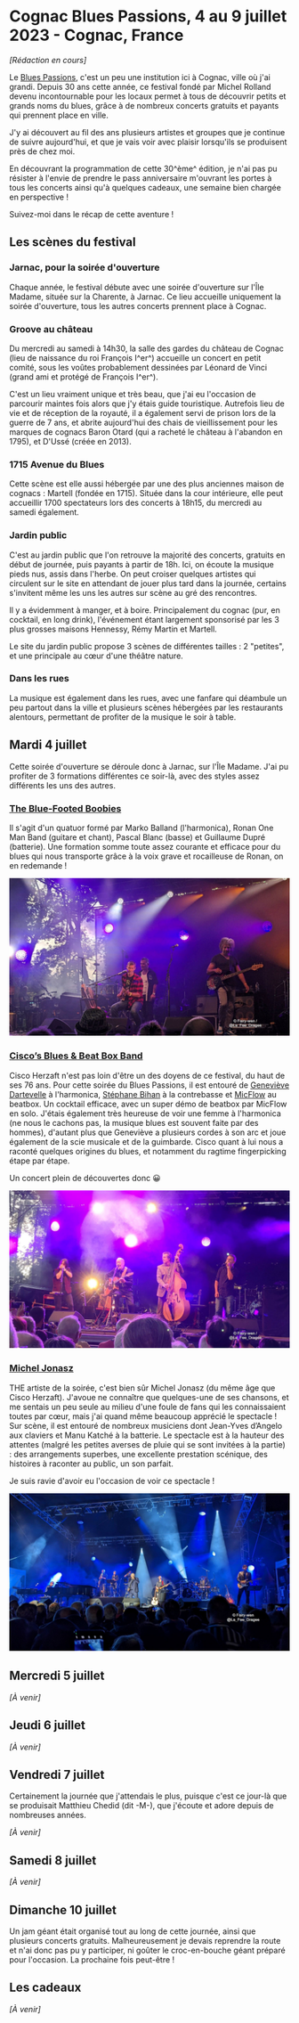 # Cognac Blues Passions, 4 au 9 juillet 2023 - Cognac, France

_[Rédaction en cours]_

Le [Blues Passions](https://www.bluespassions.com/), c'est un peu une institution ici à Cognac, ville où j'ai grandi.
Depuis 30 ans cette année, ce festival fondé par Michel Rolland devenu incontournable pour les locaux permet à tous de découvrir petits et grands noms du blues, grâce à de nombreux concerts gratuits et payants qui prennent place en ville.

J'y ai découvert au fil des ans plusieurs artistes et groupes que je continue de suivre aujourd'hui, et que je vais voir avec plaisir lorsqu'ils se produisent près de chez moi.

En découvrant la programmation de cette 30^ème^ édition, je n'ai pas pu résister à l'envie de prendre le pass anniversaire m'ouvrant les portes à tous les concerts ainsi qu'à quelques cadeaux, une semaine bien chargée en perspective !

Suivez-moi dans le récap de cette aventure !

## Les scènes du festival

### Jarnac, pour la soirée d'ouverture

Chaque année, le festival débute avec une soirée d'ouverture sur l'Île Madame, située sur la Charente, à Jarnac.
Ce lieu accueille uniquement la soirée d'ouverture, tous les autres concerts prennent place à Cognac.

### Groove au château

Du mercredi au samedi à 14h30, la salle des gardes du château de Cognac (lieu de naissance du roi François I^er^) accueille un concert en petit comité, sous les voûtes probablement dessinées par Léonard de Vinci (grand ami et protégé de François I^er^).

C'est un lieu vraiment unique et très beau, que j'ai eu l'occasion de parcourir maintes fois alors que j'y étais guide touristique.
Autrefois lieu de vie et de réception de la royauté, il a également servi de prison lors de la guerre de 7 ans, et abrite aujourd'hui des chais de vieillissement pour les marques de cognacs Baron Otard (qui a racheté le château à l'abandon en 1795), et D'Ussé (créée en 2013).

### 1715 Avenue du Blues

Cette scène est elle aussi hébergée par une des plus anciennes maison de cognacs : Martell (fondée en 1715).
Située dans la cour intérieure, elle peut accueillir 1700 spectateurs lors des concerts à 18h15, du mercredi au samedi également.

### Jardin public

C'est au jardin public que l'on retrouve la majorité des concerts, gratuits en début de journée, puis payants à partir de 18h.
Ici, on écoute la musique pieds nus, assis dans l'herbe. On peut croiser quelques artistes qui circulent sur le site en attendant de jouer plus tard dans la journée, certains s'invitent même les uns les autres sur scène au gré des rencontres.

Il y a évidemment à manger, et à boire. Principalement du cognac (pur, en cocktail, en long drink), l'événement étant largement sponsorisé par les 3 plus grosses maisons Hennessy, Rémy Martin et Martell.

Le site du jardin public propose 3 scènes de différentes tailles : 2 "petites", et une principale au cœur d'une théâtre nature.

### Dans les rues

La musique est également dans les rues, avec une fanfare qui déambule un peu partout dans la ville et plusieurs scènes hébergées par les restaurants alentours, permettant de profiter de la musique le soir à table.

## Mardi 4 juillet

Cette soirée d'ouverture se déroule donc à Jarnac, sur l'Île Madame.
J'ai pu profiter de 3 formations différentes ce soir-là, avec des styles assez différents les uns des autres.

### [The Blue-Footed Boobies](https://www.facebook.com/people/The-Blue-Footed-Boobies/100059640285850/)

Il s'agit d'un quatuor formé par Marko Balland (l'harmonica), Ronan One Man Band (guitare et chant), Pascal Blanc (basse) et Guillaume Dupré (batterie).
Une formation somme toute assez courante et efficace pour du blues qui nous transporte grâce à la voix grave et rocailleuse de Ronan, on en redemande !

![The Blue-Footed Boobies sur la scène](./img/blue_footed_boobies.jpg)

### [Cisco’s Blues & Beat Box Band](https://www.facebook.com/ciscoherzhaftofficiel)

Cisco Herzaft n'est pas loin d'être un des doyens de ce festival, du haut de ses 76 ans. Pour cette soirée du Blues Passions, il est entouré de [Geneviève Dartevelle](https://www.facebook.com/profile.php?id=100042338991168) à l'harmonica, [Stéphane Bihan](https://stephanebihan.fr/) à la contrebasse et [MicFlow](https://www.facebook.com/MicflowBeatbox) au beatbox.
Un cocktail efficace, avec un super démo de beatbox par MicFlow en solo. J'étais également très heureuse de voir une femme à l'harmonica (ne nous le cachons pas, la musique blues est souvent faite par des hommes), d'autant plus que Geneviève a plusieurs cordes à son arc et joue également de la scie musicale et de la guimbarde.
Cisco quant à lui nous a raconté quelques origines du blues, et notamment du ragtime fingerpicking étape par étape.

Un concert plein de découvertes donc 😀

![Cisco’s Blues & Beat Box Band sur la scène](./img/ciscos_b4.jpg)

### [Michel Jonasz](https://www.micheljonasz.com/)

THE artiste de la soirée, c'est bien sûr Michel Jonasz (du même âge que Cisco Herzaft). J'avoue ne connaître que quelques-une de ses chansons, et me sentais un peu seule au milieu d'une foule de fans qui les connaissaient toutes par cœur, mais j'ai quand même beaucoup apprécié le spectacle !
Sur scène, il est entouré de nombreux musiciens dont Jean-Yves d’Angelo aux claviers et Manu Katché à la batterie.
Le spectacle est à la hauteur des attentes (malgré les petites averses de pluie qui se sont invitées à la partie) : des arrangements superbes, une excellente prestation scénique, des histoires à raconter au public, un son parfait.

Je suis ravie d'avoir eu l'occasion de voir ce spectacle !

![Michel Jonasz et ses musiciens sur la scène](./img/michel_jonasz.jpg)

## Mercredi 5 juillet

_[À venir]_

## Jeudi 6 juillet

_[À venir]_

## Vendredi 7 juillet

Certainement la journée que j'attendais le plus, puisque c'est ce jour-là que se produisait Matthieu Chedid (dit -M-), que j'écoute et adore depuis de nombreuses années.

_[À venir]_

## Samedi 8 juillet

_[À venir]_

## Dimanche 10 juillet

Un jam géant était organisé tout au long de cette journée, ainsi que plusieurs concerts gratuits. 
Malheureusement je devais reprendre la route et n'ai donc pas pu y participer, ni goûter le croc-en-bouche géant préparé pour l'occasion. La prochaine fois peut-être !

## Les cadeaux

_[À venir]_
